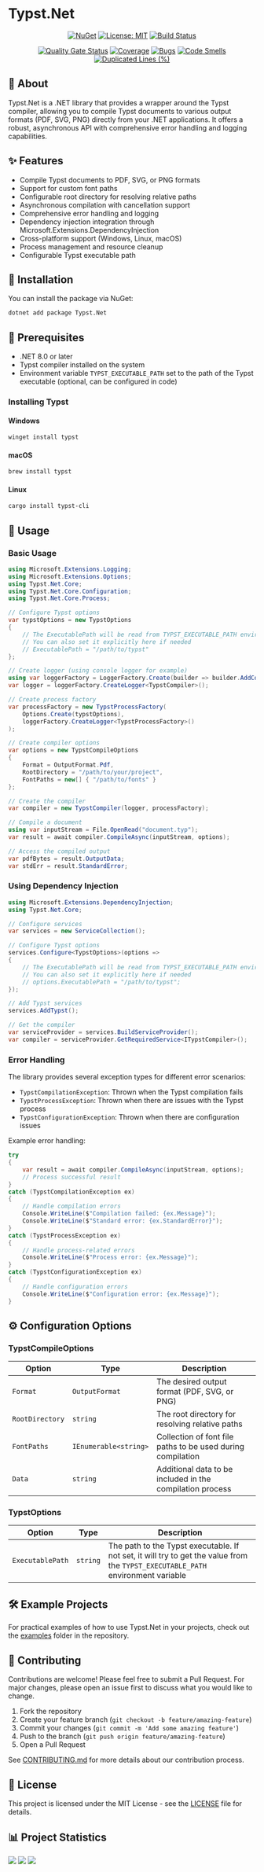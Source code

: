 # Typst.Net

<div align="center">

[![NuGet](https://img.shields.io/nuget/v/Typst.Net.Core.svg)](https://www.nuget.org/packages/Typst.Net.Core)
[![License: MIT](https://img.shields.io/badge/License-MIT-yellow.svg)](https://opensource.org/licenses/MIT)
[![Build Status](https://github.com/msnts/Typst.Net/actions/workflows/ci.yml/badge.svg)]()

</div>

<div align="center">

[![Quality Gate Status](https://sonarcloud.io/api/project_badges/measure?project=msnts_typst.net&metric=alert_status)](https://sonarcloud.io/summary/new_code?id=msnts_typst.net)
[![Coverage](https://sonarcloud.io/api/project_badges/measure?project=msnts_typst.net&metric=coverage)](https://sonarcloud.io/summary/new_code?id=msnts_typst.net)
[![Bugs](https://sonarcloud.io/api/project_badges/measure?project=msnts_typst.net&metric=bugs)](https://sonarcloud.io/summary/new_code?id=msnts_typst.net)
[![Code Smells](https://sonarcloud.io/api/project_badges/measure?project=msnts_typst.net&metric=code_smells)](https://sonarcloud.io/summary/new_code?id=msnts_typst.net)
[![Duplicated Lines (%)](https://sonarcloud.io/api/project_badges/measure?project=msnts_typst.net&metric=duplicated_lines_density)](https://sonarcloud.io/summary/new_code?id=msnts_typst.net)

</div>

## 📖 About

Typst.Net is a .NET library that provides a wrapper around the Typst compiler, allowing you to compile Typst documents to various output formats (PDF, SVG, PNG) directly from your .NET applications. It offers a robust, asynchronous API with comprehensive error handling and logging capabilities.

## ✨ Features

- Compile Typst documents to PDF, SVG, or PNG formats
- Support for custom font paths
- Configurable root directory for resolving relative paths
- Asynchronous compilation with cancellation support
- Comprehensive error handling and logging
- Dependency injection integration through Microsoft.Extensions.DependencyInjection
- Cross-platform support (Windows, Linux, macOS)
- Process management and resource cleanup
- Configurable Typst executable path

## 🚀 Installation

You can install the package via NuGet:

```bash
dotnet add package Typst.Net
```

## 🔧 Prerequisites

- .NET 8.0 or later
- Typst compiler installed on the system
- Environment variable `TYPST_EXECUTABLE_PATH` set to the path of the Typst executable (optional, can be configured in code)

### Installing Typst

#### Windows
```powershell
winget install typst
```

#### macOS
```bash
brew install typst
```

#### Linux
```bash
cargo install typst-cli
```

## 📝 Usage

### Basic Usage

```csharp
using Microsoft.Extensions.Logging;
using Microsoft.Extensions.Options;
using Typst.Net.Core;
using Typst.Net.Core.Configuration;
using Typst.Net.Core.Process;

// Configure Typst options
var typstOptions = new TypstOptions
{
    // The ExecutablePath will be read from TYPST_EXECUTABLE_PATH environment variable
    // You can also set it explicitly here if needed
    // ExecutablePath = "/path/to/typst"
};

// Create logger (using console logger for example)
using var loggerFactory = LoggerFactory.Create(builder => builder.AddConsole());
var logger = loggerFactory.CreateLogger<TypstCompiler>();

// Create process factory
var processFactory = new TypstProcessFactory(
    Options.Create(typstOptions),
    loggerFactory.CreateLogger<TypstProcessFactory>()
);

// Create compiler options
var options = new TypstCompileOptions
{
    Format = OutputFormat.Pdf,
    RootDirectory = "/path/to/your/project",
    FontPaths = new[] { "/path/to/fonts" }
};

// Create the compiler
var compiler = new TypstCompiler(logger, processFactory);

// Compile a document
using var inputStream = File.OpenRead("document.typ");
var result = await compiler.CompileAsync(inputStream, options);

// Access the compiled output
var pdfBytes = result.OutputData;
var stdErr = result.StandardError;
```

### Using Dependency Injection

```csharp
using Microsoft.Extensions.DependencyInjection;
using Typst.Net.Core;

// Configure services
var services = new ServiceCollection();

// Configure Typst options
services.Configure<TypstOptions>(options =>
{
    // The ExecutablePath will be read from TYPST_EXECUTABLE_PATH environment variable
    // You can also set it explicitly here if needed
    // options.ExecutablePath = "/path/to/typst";
});

// Add Typst services
services.AddTypst();

// Get the compiler
var serviceProvider = services.BuildServiceProvider();
var compiler = serviceProvider.GetRequiredService<ITypstCompiler>();
```

### Error Handling

The library provides several exception types for different error scenarios:

- `TypstCompilationException`: Thrown when the Typst compilation fails
- `TypstProcessException`: Thrown when there are issues with the Typst process
- `TypstConfigurationException`: Thrown when there are configuration issues

Example error handling:

```csharp
try
{
    var result = await compiler.CompileAsync(inputStream, options);
    // Process successful result
}
catch (TypstCompilationException ex)
{
    // Handle compilation errors
    Console.WriteLine($"Compilation failed: {ex.Message}");
    Console.WriteLine($"Standard error: {ex.StandardError}");
}
catch (TypstProcessException ex)
{
    // Handle process-related errors
    Console.WriteLine($"Process error: {ex.Message}");
}
catch (TypstConfigurationException ex)
{
    // Handle configuration errors
    Console.WriteLine($"Configuration error: {ex.Message}");
}
```

## ⚙️ Configuration Options

### TypstCompileOptions

| Option | Type | Description |
|--------|------|-------------|
| `Format` | `OutputFormat` | The desired output format (PDF, SVG, or PNG) |
| `RootDirectory` | `string` | The root directory for resolving relative paths |
| `FontPaths` | `IEnumerable<string>` | Collection of font file paths to be used during compilation |
| `Data` | `string` | Additional data to be included in the compilation process |

### TypstOptions

| Option | Type | Description |
|--------|------|-------------|
| `ExecutablePath` | `string` | The path to the Typst executable. If not set, it will try to get the value from the `TYPST_EXECUTABLE_PATH` environment variable |

## 🛠️ Example Projects

For practical examples of how to use Typst.Net in your projects, check out the [examples](./examples) folder in the repository.

## 👥 Contributing

Contributions are welcome! Please feel free to submit a Pull Request. For major changes, please open an issue first to discuss what you would like to change.

1. Fork the repository
2. Create your feature branch (`git checkout -b feature/amazing-feature`)
3. Commit your changes (`git commit -m 'Add some amazing feature'`)
4. Push to the branch (`git push origin feature/amazing-feature`)
5. Open a Pull Request

See [CONTRIBUTING.md](CONTRIBUTING.md) for more details about our contribution process.

## 📄 License

This project is licensed under the MIT License - see the [LICENSE](LICENSE) file for details.

## 📊 Project Statistics

[![](https://img.shields.io/github/issues/msnts/Typst.Net)](https://github.com/msnts/Typst.Net/issues)
[![](https://img.shields.io/github/stars/msnts/Typst.Net)](https://github.com/msnts/Typst.Net/stargazers)
[![](https://img.shields.io/github/forks/msnts/Typst.Net)](https://github.com/msnts/Typst.Net/network/members)